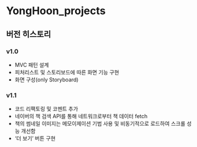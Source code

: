# YongHoon_projects
## 버전 히스토리
### v1.0
- MVC 패턴 설계
- 피처리스트 및 스토리보드에 따른 화면 기능 구현
- 화면 구성(only Storyboard)

### v1.1
- 코드 리팩토링 및 코멘트 추가
- 네이버의 책 검색 API를 통해 네트워크로부터 책 데이터 fetch
- 책의 썸네일 이미지는 메모이제이션 기법 사용 및 비동기적으로 로드하여 스크롤 성능 개선함
- ‘더 보기’ 버튼 구현
